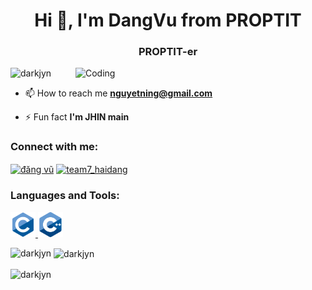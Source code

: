 <h1 align="center">Hi 👋, I'm DangVu from PROPTIT</h1>
<h3 align="center">PROPTIT-er</h3>
<img align="right" alt="Coding" width="400" src="https://i.pinimg.com/originals/e4/26/70/e426702edf874b181aced1e2fa5c6cde.gif">
<p align="left"> <img src="https://komarev.com/ghpvc/?username=darkjyn&label=Profile%20views&color=0e75b6&style=flat" alt="darkjyn" /> </p>

- 📫 How to reach me **nguyetning@gmail.com**

- ⚡ Fun fact **I'm JHIN main**

<h3 align="left">Connect with me:</h3>
<p align="left">
<a href="https://fb.com/đăng vũ" target="blank"><img align="center" src="https://raw.githubusercontent.com/rahuldkjain/github-profile-readme-generator/master/src/images/icons/Social/facebook.svg" alt="đăng vũ" height="30" width="40" /></a>
<a href="https://codeforces.com/profile/team7_haidang" target="blank"><img align="center" src="https://raw.githubusercontent.com/rahuldkjain/github-profile-readme-generator/master/src/images/icons/Social/codeforces.svg" alt="team7_haidang" height="30" width="40" /></a>
</p>

<h3 align="left">Languages and Tools:</h3>
<p align="left"> <a href="https://www.cprogramming.com/" target="_blank" rel="noreferrer"> <img src="https://raw.githubusercontent.com/devicons/devicon/master/icons/c/c-original.svg" alt="c" width="40" height="40"/> </a> <a href="https://www.w3schools.com/cpp/" target="_blank" rel="noreferrer"> <img src="https://raw.githubusercontent.com/devicons/devicon/master/icons/cplusplus/cplusplus-original.svg" alt="cplusplus" width="40" height="40"/> </a> </p>

<p><img align="left" src="https://github-readme-stats.vercel.app/api/top-langs?username=darkjyn&show_icons=true&locale=en&layout=compact" alt="darkjyn" /></p>

<p>&nbsp;<img align="center" src="https://github-readme-stats.vercel.app/api?username=darkjyn&show_icons=true&locale=en" alt="darkjyn" /></p>

<p><img align="center" src="https://github-readme-streak-stats.herokuapp.com/?user=darkjyn&theme=dark" alt="darkjyn" /></p>
